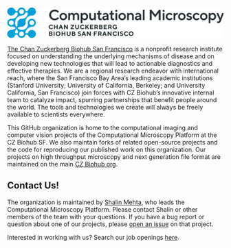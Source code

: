 
![Computational Microscopy, CZ Biohub SF](computational-microscopy.png)

[The Chan Zuckerberg Biohub San Francisco](https://czbiohub.org/sf) is a nonprofit research institute focused on understanding the underlying mechanisms of disease and on developing new technologies that will lead to actionable diagnostics and effective therapies. We are a regional research endeavor with international reach, where the San Francisco Bay Area’s leading academic institutions (Stanford University; University of California, Berkeley; and University California, San Francisco) join forces with CZ Biohub’s innovative internal team to catalyze impact, spurring partnerships that benefit people around the world. The tools and technologies we create will always be freely available to scientists everywhere.

This GitHub organization is home to the computational imaging and computer vision projects of the Computational Microscopy Platform at the CZ Biohub SF. We also maintain forks of related open-source projects and the code for reproducing our published work on this organization. Our projects on high throughput microscopy and next generation file format are maintained on the main [CZ Biohub org](https://github.com/czbiohub/).

## Contact Us!

The organization is maintained by [Shalin Mehta](https://github.com/mattersoflight), who leads the Computational Microscopy Platform. Please contact Shalin or other members of the team with your questions. If you have a bug report or question about one of our projects, please [open an issue](https://docs.github.com/en/issues/tracking-your-work-with-issues/about-issues) on that project.

Interested in working with us? Search our job openings [here](https://www.czbiohub.org/careers/).
